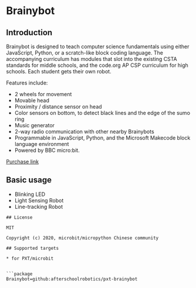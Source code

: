 # Brainybot

## Introduction

Brainybot is designed to teach computer science fundamentals using either JavaScript, Python, or a scratch-like block coding language. The accompanying curriculum has modules that slot into the existing CSTA standards for middle schools, and the code.org AP CSP curriculum for high schools. Each student gets their own robot. 

Features include: 
- 2 wheels for movement
- Movable head
- Proximity / distance sensor on head
- Color sensors on bottom, to detect black lines and the edge of the sumo ring
- Music generator
- 2-way radio communication with other nearby Brainybots 
- Programmable in JavaScript, Python, and the Microsoft Makecode block language environment
- Powered by BBC micro:bit. 

[Purchase link](https://afterschoolrobotics.com/store/p/brainybot)


## Basic usage

* Blinking LED
* Light Sensing Robot
* Line-tracking Robot

```
## License

MIT

Copyright (c) 2020, microbit/micropython Chinese community

## Supported targets

* for PXT/microbit


```package
Brainybot=github:afterschoolrobotics/pxt-brainybot
```
